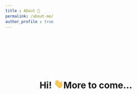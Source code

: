 ```yaml
---
title : About 👔
permalink: /about-me/
author_profile : true
---
```


<br>
<br>
<br>
<br>
<br>
<br>
<h1 align="center">Hi! <img src="/assets/images/Hi.gif" width="30px">More to come...</h1>